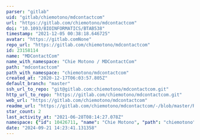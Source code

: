 ```yaml
---
parser: "gitlab"
uid: "gitlab/chiemotono/mdcontactcom"
url: "https://gitlab.com/chiemotono/mdcontactcom"
doi: "10.1093/BIOINFORMATICS/BTAB538"
timestamp: "2021-12-05 00:38:18.646725"
avatar: "https://gitlab.comNone"
repo_url: "https://gitlab.com/chiemotono/mdcontactcom"
id: 23158114
name: "MDContactCom"
name_with_namespace: "Chie Motono / MDContactCom"
path: "mdcontactcom"
path_with_namespace: "chiemotono/mdcontactcom"
created_at: "2020-12-17T06:03:57.805Z"
default_branch: "master"
ssh_url_to_repo: "git@gitlab.com:chiemotono/mdcontactcom.git"
http_url_to_repo: "https://gitlab.com/chiemotono/mdcontactcom.git"
web_url: "https://gitlab.com/chiemotono/mdcontactcom"
readme_url: "https://gitlab.com/chiemotono/mdcontactcom/-/blob/master/README.md"
star_count: 2
last_activity_at: "2021-06-28T08:14:27.078Z"
namespace: {"id": 10426711, "name": "Chie Motono", "path": "chiemotono", "kind": "user", "full_path": "chiemotono", "parent_id": null, "avatar_url": "https://secure.gravatar.com/avatar/d1011e3358d1a080eec9dddfe1ff4bdf?s=80&d=identicon", "web_url": "https://gitlab.com/chiemotono"}
date: "2024-09-21 14:23:41.131358"
---
```

